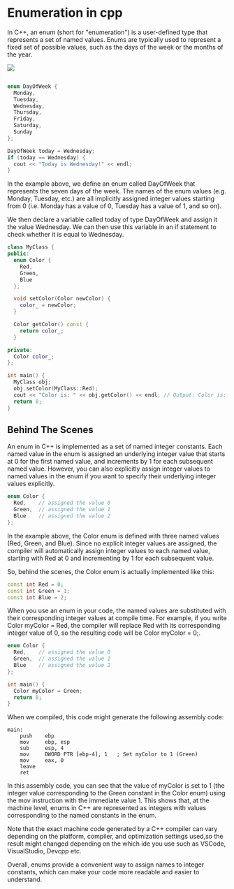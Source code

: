 # Enumeration in cpp

In C++, an enum (short for "enumeration") is a user-defined type that represents a set of named values. Enums are typically used to represent a fixed set of possible values, such as the days of the week or the months of the year.

![](https://i.imgur.com/pfLmRwc.png)


```cpp

enum DayOfWeek {
  Monday,
  Tuesday,
  Wednesday,
  Thursday,
  Friday,
  Saturday,
  Sunday
};

DayOfWeek today = Wednesday;
if (today == Wednesday) {
  cout << "Today is Wednesday!" << endl;
}
```

In the example above, we define an enum called DayOfWeek that represents the seven days of the week. The names of the enum values (e.g. Monday, Tuesday, etc.) are all implicitly assigned integer values starting from 0 (i.e. Monday has a value of 0, Tuesday has a value of 1, and so on).

We then declare a variable called today of type DayOfWeek and assign it the value Wednesday. We can then use this variable in an if statement to check whether it is equal to Wednesday.


```cpp
class MyClass {
public:
  enum Color {
    Red,
    Green,
    Blue
  };

  void setColor(Color newColor) {
    color_ = newColor;
  }

  Color getColor() const {
    return color_;
  }

private:
  Color color_;
};

int main() {
  MyClass obj;
  obj.setColor(MyClass::Red);
  cout << "Color is: " << obj.getColor() << endl; // Output: Color is: 0
  return 0;
}

```


## Behind The Scenes 

An enum in C++ is implemented as a set of named integer constants. Each named value in the enum is assigned an underlying integer value that starts at 0 for the first named value, and increments by 1 for each subsequent named value. However, you can also explicitly assign integer values to named values in the enum if you want to specify their underlying integer values explicitly.



```cpp
enum Color {
  Red,    // assigned the value 0
  Green,  // assigned the value 1
  Blue    // assigned the value 2
};
```

In the example above, the Color enum is defined with three named values (Red, Green, and Blue). Since no explicit integer values are assigned, the compiler will automatically assign integer values to each named value, starting with Red at 0 and incrementing by 1 for each subsequent value.

So, behind the scenes, the Color enum is actually implemented like this:


```cpp
const int Red = 0;
const int Green = 1;
const int Blue = 2;
```

When you use an enum in your code, the named values are substituted with their corresponding integer values at compile time. For example, if you write Color myColor = Red, the compiler will replace Red with its corresponding integer value of 0, so the resulting code will be Color myColor = 0;.

 

```cpp
enum Color {
  Red,    // assigned the value 0
  Green,  // assigned the value 1
  Blue    // assigned the value 2
};

int main() {
  Color myColor = Green;
  return 0;
}
```

When we compiled, this code might generate the following assembly code:


```assembly
main:
    push    ebp
    mov     ebp, esp
    sub     esp, 4
    mov     DWORD PTR [ebp-4], 1   ; Set myColor to 1 (Green)
    mov     eax, 0
    leave
    ret
```

In this assembly code, you can see that the value of myColor is set to 1 (the integer value corresponding to the Green constant in the Color enum) using the mov instruction with the immediate value 1. This shows that, at the machine level, enums in C++ are represented as integers with values corresponding to the named constants in the enum.

Note that the exact machine code generated by a C++ compiler can vary depending on the platform, compiler, and optimization settings used,so the result might changed depending on the which ide you use such as VSCode, VisualStudio, Devcpp etc.

Overall, enums provide a convenient way to assign names to integer constants, which can make your code more readable and easier to understand.
